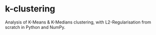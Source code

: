 # k-clustering
Analysis of K-Means &amp; K-Medians clustering, with L2-Regularisation from scratch in Python and NumPy.
